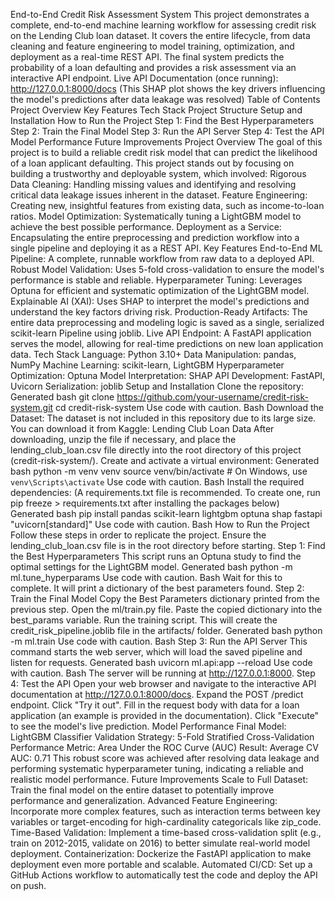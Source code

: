 End-to-End Credit Risk Assessment System
This project demonstrates a complete, end-to-end machine learning workflow for assessing credit risk on the Lending Club loan dataset. It covers the entire lifecycle, from data cleaning and feature engineering to model training, optimization, and deployment as a real-time REST API.
The final system predicts the probability of a loan defaulting and provides a risk assessment via an interactive API endpoint.
Live API Documentation (once running): http://127.0.0.1:8000/docs
(This SHAP plot shows the key drivers influencing the model's predictions after data leakage was resolved)
Table of Contents
Project Overview
Key Features
Tech Stack
Project Structure
Setup and Installation
How to Run the Project
Step 1: Find the Best Hyperparameters
Step 2: Train the Final Model
Step 3: Run the API Server
Step 4: Test the API
Model Performance
Future Improvements
Project Overview
The goal of this project is to build a reliable credit risk model that can predict the likelihood of a loan applicant defaulting. This project stands out by focusing on building a trustworthy and deployable system, which involved:
Rigorous Data Cleaning: Handling missing values and identifying and resolving critical data leakage issues inherent in the dataset.
Feature Engineering: Creating new, insightful features from existing data, such as income-to-loan ratios.
Model Optimization: Systematically tuning a LightGBM model to achieve the best possible performance.
Deployment as a Service: Encapsulating the entire preprocessing and prediction workflow into a single pipeline and deploying it as a REST API.
Key Features
End-to-End ML Pipeline: A complete, runnable workflow from raw data to a deployed API.
Robust Model Validation: Uses 5-fold cross-validation to ensure the model's performance is stable and reliable.
Hyperparameter Tuning: Leverages Optuna for efficient and systematic optimization of the LightGBM model.
Explainable AI (XAI): Uses SHAP to interpret the model's predictions and understand the key factors driving risk.
Production-Ready Artifacts: The entire data preprocessing and modeling logic is saved as a single, serialized scikit-learn Pipeline using joblib.
Live API Endpoint: A FastAPI application serves the model, allowing for real-time predictions on new loan application data.
Tech Stack
Language: Python 3.10+
Data Manipulation: pandas, NumPy
Machine Learning: scikit-learn, LightGBM
Hyperparameter Optimization: Optuna
Model Interpretation: SHAP
API Development: FastAPI, Uvicorn
Serialization: joblib
Setup and Installation
Clone the repository:
Generated bash
git clone https://github.com/your-username/credit-risk-system.git
cd credit-risk-system
Use code with caution.
Bash
Download the Dataset:
The dataset is not included in this repository due to its large size.
You can download it from Kaggle: Lending Club Loan Data
After downloading, unzip the file if necessary, and place the lending_club_loan.csv file directly into the root directory of this project (credit-risk-system/).
Create and activate a virtual environment:
Generated bash
python -m venv venv
source venv/bin/activate  # On Windows, use `venv\Scripts\activate`
Use code with caution.
Bash
Install the required dependencies:
(A requirements.txt file is recommended. To create one, run pip freeze > requirements.txt after installing the packages below)
Generated bash
pip install pandas scikit-learn lightgbm optuna shap fastapi "uvicorn[standard]"
Use code with caution.
Bash
How to Run the Project
Follow these steps in order to replicate the project. Ensure the lending_club_loan.csv file is in the root directory before starting.
Step 1: Find the Best Hyperparameters
This script runs an Optuna study to find the optimal settings for the LightGBM model.
Generated bash
python -m ml.tune_hyperparams
Use code with caution.
Bash
Wait for this to complete. It will print a dictionary of the best parameters found.
Step 2: Train the Final Model
Copy the Best Parameters dictionary printed from the previous step.
Open the ml/train.py file.
Paste the copied dictionary into the best_params variable.
Run the training script. This will create the credit_risk_pipeline.joblib file in the artifacts/ folder.
Generated bash
python -m ml.train
Use code with caution.
Bash
Step 3: Run the API Server
This command starts the web server, which will load the saved pipeline and listen for requests.
Generated bash
uvicorn ml.api:app --reload
Use code with caution.
Bash
The server will be running at http://127.0.0.1:8000.
Step 4: Test the API
Open your web browser and navigate to the interactive API documentation at http://127.0.0.1:8000/docs.
Expand the POST /predict endpoint.
Click "Try it out".
Fill in the request body with data for a loan application (an example is provided in the documentation).
Click "Execute" to see the model's live prediction.
Model Performance
Final Model: LightGBM Classifier
Validation Strategy: 5-Fold Stratified Cross-Validation
Performance Metric: Area Under the ROC Curve (AUC)
Result: Average CV AUC: 0.71
This robust score was achieved after resolving data leakage and performing systematic hyperparameter tuning, indicating a reliable and realistic model performance.
Future Improvements
Scale to Full Dataset: Train the final model on the entire dataset to potentially improve performance and generalization.
Advanced Feature Engineering: Incorporate more complex features, such as interaction terms between key variables or target-encoding for high-cardinality categoricals like zip_code.
Time-Based Validation: Implement a time-based cross-validation split (e.g., train on 2012-2015, validate on 2016) to better simulate real-world model deployment.
Containerization: Dockerize the FastAPI application to make deployment even more portable and scalable.
Automated CI/CD: Set up a GitHub Actions workflow to automatically test the code and deploy the API on push.
